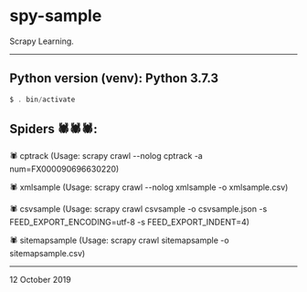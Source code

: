 # spy-sample

Scrapy Learning.


<hr>


## Python version (venv):  Python 3.7.3


```powershell
$ . bin/activate
```


## Spiders 🕷🕷🕷:

🕷 cptrack   (Usage: scrapy crawl --nolog cptrack -a num=FX000090696630220)

🕷 xmlsample   (Usage: scrapy crawl --nolog xmlsample -o xmlsample.csv)

🕷 csvsample   (Usage: scrapy crawl csvsample -o csvsample.json -s FEED_EXPORT_ENCODING=utf-8 -s FEED_EXPORT_INDENT=4)

🕷 sitemapsample   (Usage: scrapy crawl sitemapsample -o sitemapsample.csv)


<hr>


12 October 2019
